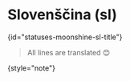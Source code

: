 # Slovenščina (sl)
{id="statuses-moonshine-sl-title"}



> All lines are translated 😊
>
{style="note"}
